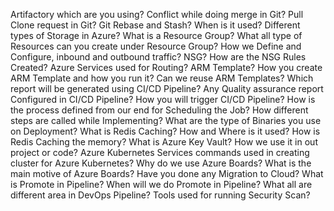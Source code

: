 Artifactory which are you using?
Conflict while doing merge in Git?
Pull Clone request in Git?
Git Rebase and Stash? When is it used?
Different types of Storage in Azure?
What is a Resource Group? What all type of Resources can you create under Resource Group?
How we Define and Configure, inbound and outbound traffic?
NSG? How are the NSG Rules Created?
Azure Services used for Routing?
ARM Template? How you create ARM Template and how you run it?
Can we reuse ARM Templates?
Which report will be generated using CI/CD Pipeline?
Any Quality assurance report Configured in CI/CD Pipeline?
How you will trigger CI/CD Pipeline? How is the process defined from our end for Scheduling the Job? How different steps are called while Implementing?
What are the type of Binaries you use on Deployment?
What is Redis Caching? How and Where is it used?
How is Redis Caching the memory?
What is Azure Key Vault? How we use it in out project or code?
Azure Kubernetes Services commands used in creating cluster for Azure Kubernetes?
Why do we use Azure Boards? What is the main motive of Azure Boards?
Have you done any Migration to Cloud?
What is Promote in Pipeline? When will we do Promote in Pipeline?
What all are different area in DevOps Pipeline?
Tools used for running Security Scan?